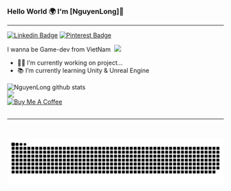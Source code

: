 ### Hello World 🌍 I'm [NguyenLong]👋

<p align="center">
  <hr>
</p>

[![Linkedin Badge](https://img.shields.io/badge/LinkedIn-blue?style=flat&logo=LinkedIn&logoColor=white&link=https://www.linkedin.com/in/nguyenlong147)](https://www.linkedin.com/in/nguyenlong147)
[![Pinterest Badge](https://img.shields.io/badge/Pinterest-red?style=flat&logo=Pinterest&logoColor=white&link=https://www.pinterest.com/BuCiuPi)](https://www.pinterest.com/BuCiuPi)

<!-- <a href="https://www.youtube.com/c/William18">
  <img align="left" alt="NguyenLong | YouTube" width="24px" src="/assets/youtube.svg"/>
</a> -->
<!-- <a href="https://twitter.com/Willlee186">
  <img align="left" alt="NguyenLong   | Twitter" width="24px" src="/assets/twitter.svg"/>
</a> -->
  


I wanna be Game-dev from VietNam <img width="21px" src="/assets/id-flag.png" style="margin-left:4px"/>

- 👨‍💻 I’m currently working on project...
- 📚 I’m currently learning Unity & Unreal Engine

<img align="center" src="https://github-readme-stats.vercel.app/api?username=BuCiuPi&theme=radical&show_icons=true" alt="NguyenLong github stats"/>
<br/>


<a href="https://github.com/BuCiuPi/github-readme-stats">
<img align="left" src="https://github-readme-stats.vercel.app/api/top-langs/?username=BuCiuPi&layout=compact&theme=algolia"/>
</a>
<br>
<a href="https://www.buymeacoffee.com/nguyenlong" target="_blank"><img src="https://cdn.buymeacoffee.com/buttons/v2/default-red.png" alt="Buy Me A Coffee" width="150" ></a>


<!-- <img alt="Stars" src="https://img.shields.io/github/stars/Long18/Long18?style=flat-square&labelColor=343b41"/> 

<img alt="Forks" src="https://img.shields.io/github/forks/Long18/FitnessCare?style=flat-square&labelColor=343b41"/> -->

<br>
<br>
<hr>
<br>
<p align="center">
  <img src="https://github.com/DHANOLA/DHANOLA/raw/output/github-contribution-grid-snake.svg" alt="snake"></center>
</p>
